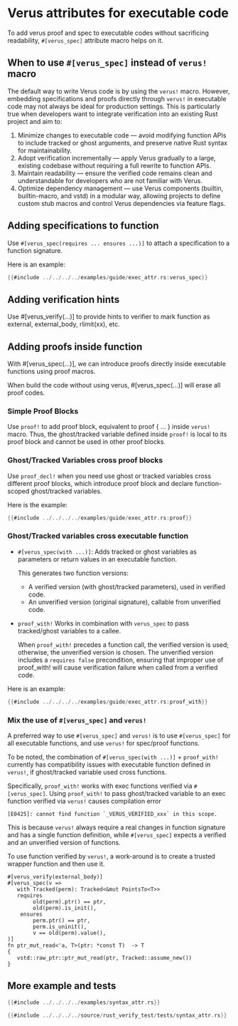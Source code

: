 # Verus attributes for executable code

To add verus proof and spec to executable codes without sacrificing readability,
`#[verus_spec]` attribute macro helps on it.

## When to use `#[verus_spec]` instead of `verus!` macro

The default way to write Verus code is by using the `verus!` macro. However,
embedding specifications and proofs directly through `verus!` in executable code
may not always be ideal for production settings. This is particularly true when
developers want to integrate verification into an existing Rust project and aim
to:

1. Minimize changes to executable code — avoid modifying function APIs to
   include tracked or ghost arguments, and preserve native Rust syntax for
   maintainability.
2. Adopt verification incrementally — apply Verus gradually to a large, existing
   codebase without requiring a full rewrite to function APIs.
3. Maintain readability — ensure the verified code remains clean and
   understandable for developers who are not familiar with Verus.
4. Optimize dependency management — use Verus components (builtin,
   builtin-macro, and vstd) in a modular way, allowing projects to define custom
   stub macros and control Verus dependencies via feature flags.

## Adding specifications to function 

Use `#[verus_spec(requires ... ensures ...)]` to attach a specification to a
function signature.

Here is an example:

```rust
{{#include ../../../../examples/guide/exec_attr.rs:verus_spec}}
```

## Adding verification hints

Use #[verus_verify(...)] to provide hints to verifier to mark function as
external, external_body, rlimit(xx), etc.

## Adding proofs inside function

With #[verus_spec(...)], we can introduce proofs directly inside executable
functions using proof macros.

When build the code without using verus, #[verus_spec(...)] will erase all proof
codes.

### Simple Proof Blocks

Use `proof!` to add proof block, equivalent to proof { ... } inside `verus!`
macro. Thus, the ghost/tracked variable defined inside `proof!` is local to its
proof block and cannot be used in other proof blocks.

### Ghost/Tracked Variables cross proof blocks

Use `proof_decl!` when you need use ghost or tracked variables cross different
proof blocks, which introduce proof block and declare function-scoped
ghost/tracked variables.

Here is the example:

```rust
{{#include ../../../../examples/guide/exec_attr.rs:proof}}
```

### Ghost/Tracked variables cross executable function

* `#[verus_spec(with ...)]`: Adds tracked or ghost variables as parameters or
  return values in an executable function.

   This generates two function versions: 
   * A verified version (with ghost/tracked parameters), used in verified code.
   * An unverified version (original signature), callable from unverified code.

* `proof_with!`
   Works in combination with `verus_spec` to pass tracked/ghost variables to a callee.
   
   When `proof_with!` precedes a function call, the verified version is used;
   otherwise, the unverified version is chosen. The unverified version includes
   a `requires false` precondition, ensuring that improper use of proof_with!
   will cause verification failure when called from a verified code.

Here is an example:

```rust
{{#include ../../../../examples/guide/exec_attr.rs:proof_with}}
```

### Mix the use of `#[verus_spec]` and `verus!`

A preferred way to use `#[verus_spec]` and `verus!` is to use `#[verus_spec]`
for all executable functions, and use `verus!` for spec/proof functions.

To be noted, the combination of `#[verus_spec(with ...)]` + `proof_with!`
currently has compatibility issues with executable function defined in `verus!`,
if ghost/tracked variable used cross functions. 

Specifically, `proof_with!` works with exec functions verified via
`#[verus_spec]`. Using `proof_with!` to pass ghost/tracked variable to an exec function
verified via `verus!` causes compilation error

```text
[E0425]: cannot find function `_VERUS_VERIFIED_xxx` in this scope.
```

This is because `verus!` always require a real changes in function signature and
has a single function definition, while `#[verus_spec]` expects a verified and
an unverified version of functions.

To use function verified by `verus!`, a work-around is to create a trusted
wrapper function and then use it.

```
#[verus_verify(external_body)]
#[verus_spec(v =>
   with Tracked(perm): Tracked<&mut PointsTo<T>>
   requires
        old(perm).ptr() == ptr,
        old(perm).is_init(),
    ensures
        perm.ptr() == ptr,
        perm.is_uninit(),
        v == old(perm).value(),
)]
fn ptr_mut_read<'a, T>(ptr: *const T)  -> T
{
   vstd::raw_ptr::ptr_mut_read(ptr, Tracked::assume_new())
}
```


## More example and tests

```rust
{{#include ../../../../examples/syntax_attr.rs}}
```

```rust
{{#include ../../../../source/rust_verify_test/tests/syntax_attr.rs}}
```
